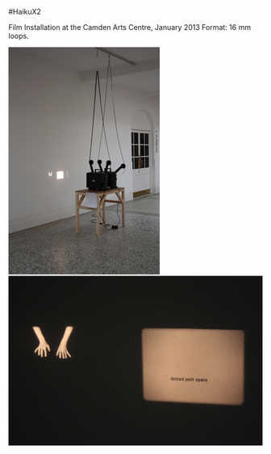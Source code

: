 #HaikuX2

Film Installation at the Camden Arts Centre, January 2013
Format: 16 mm loops.

![Camden](https://github.com/helenemartin/haikux2/blob/master/Camden2.jpg)
![Camden](https://github.com/helenemartin/haikux2/blob/master/dottedpathopens.jpg)
